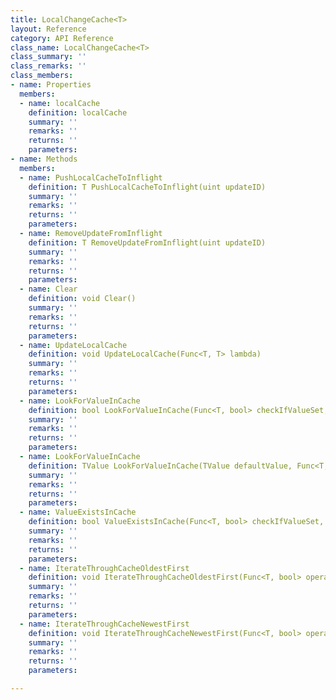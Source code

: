```yaml
---
title: LocalChangeCache<T>
layout: Reference
category: API Reference
class_name: LocalChangeCache<T>
class_summary: ''
class_remarks: ''
class_members:
- name: Properties
  members:
  - name: localCache
    definition: localCache
    summary: ''
    remarks: ''
    returns: ''
    parameters: 
- name: Methods
  members:
  - name: PushLocalCacheToInflight
    definition: T PushLocalCacheToInflight(uint updateID)
    summary: ''
    remarks: ''
    returns: ''
    parameters: 
  - name: RemoveUpdateFromInflight
    definition: T RemoveUpdateFromInflight(uint updateID)
    summary: ''
    remarks: ''
    returns: ''
    parameters: 
  - name: Clear
    definition: void Clear()
    summary: ''
    remarks: ''
    returns: ''
    parameters: 
  - name: UpdateLocalCache
    definition: void UpdateLocalCache(Func<T, T> lambda)
    summary: ''
    remarks: ''
    returns: ''
    parameters: 
  - name: LookForValueInCache
    definition: bool LookForValueInCache(Func<T, bool> checkIfValueSet, Func<T, TValue> getValue, TValue& value, bool inflightOnly = false)
    summary: ''
    remarks: ''
    returns: ''
    parameters: 
  - name: LookForValueInCache
    definition: TValue LookForValueInCache(TValue defaultValue, Func<T, bool> checkIfValueSet, Func<T, TValue> getValue)
    summary: ''
    remarks: ''
    returns: ''
    parameters: 
  - name: ValueExistsInCache
    definition: bool ValueExistsInCache(Func<T, bool> checkIfValueSet, bool inflightOnly = false)
    summary: ''
    remarks: ''
    returns: ''
    parameters: 
  - name: IterateThroughCacheOldestFirst
    definition: void IterateThroughCacheOldestFirst(Func<T, bool> operateOnEntry, bool inflightOnly = false)
    summary: ''
    remarks: ''
    returns: ''
    parameters: 
  - name: IterateThroughCacheNewestFirst
    definition: void IterateThroughCacheNewestFirst(Func<T, bool> operateOnEntry, bool inflightOnly = false)
    summary: ''
    remarks: ''
    returns: ''
    parameters: 

---
```

